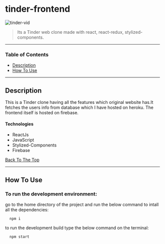 # tinder-frontend

![tinder-vid](https://user-images.githubusercontent.com/53307443/122674521-35837d80-d1f3-11eb-842d-a0f25b508865.gif)

> Its a Tinder web clone made with react, react-redux, stylized-components.

---

### Table of Contents

- [Description](#description)
- [How To Use](#how-to-use)

---

## Description

This is a Tinder clone having all the features which original website has.It fetches the users info from database which I have hosted on heroku. The frontend itself is hosted on firebase.

#### Technologies

- ReactJs
- JavaScript
- Stylized-Components
- Firebase

[Back To The Top](#tinder-frontend)

---

## How To Use

### To run the development environment:

go to the home directory of the project and run the below command to intall all the dependencies:
```
  npm i
```

to run the development build type the below command on the terminal:
```
  npm start
```
